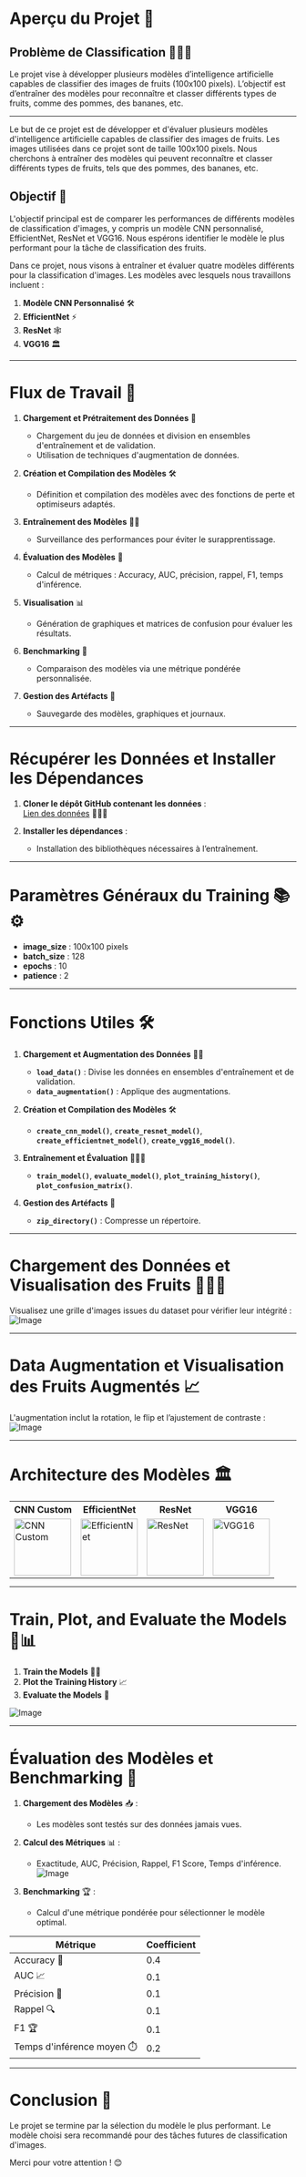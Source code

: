 # **Aperçu du Projet** 🚀



## **Problème de Classification** 🍎🍌🍇
Le projet vise à développer plusieurs modèles d’intelligence artificielle capables de classifier des images de fruits (100x100 pixels). L’objectif est d’entraîner des modèles pour reconnaître et classer différents types de fruits, comme des pommes, des bananes, etc.

---

Le but de ce projet est de développer et d'évaluer plusieurs modèles d'intelligence artificielle capables de classifier des images de fruits. Les images utilisées dans ce projet sont de taille 100x100 pixels. Nous cherchons à entraîner des modèles qui peuvent reconnaître et classer différents types de fruits, tels que des pommes, des bananes, etc.

## Objectif 🎯

L'objectif principal est de comparer les performances de différents modèles de classification d'images, y compris un modèle CNN personnalisé, EfficientNet, ResNet et VGG16. Nous espérons identifier le modèle le plus performant pour la tâche de classification des fruits.

Dans ce projet, nous visons à entraîner et évaluer quatre modèles différents pour la classification d'images. Les modèles avec lesquels nous travaillons incluent :

1. **Modèle CNN Personnalisé** 🛠️
2. **EfficientNet** ⚡
3. **ResNet** 🕸️
4. **VGG16** 🏛️

---

# **Flux de Travail** 🔄

1. **Chargement et Prétraitement des Données** 📂  
   - Chargement du jeu de données et division en ensembles d'entraînement et de validation.  
   - Utilisation de techniques d'augmentation de données.

2. **Création et Compilation des Modèles** 🛠️  
   - Définition et compilation des modèles avec des fonctions de perte et optimiseurs adaptés.

3. **Entraînement des Modèles** 🏋️‍♂️  
   - Surveillance des performances pour éviter le surapprentissage. 

4. **Évaluation des Modèles** 🧪  
   - Calcul de métriques : Accuracy, AUC, précision, rappel, F1, temps d'inférence. 

5. **Visualisation** 📊  
   - Génération de graphiques et matrices de confusion pour évaluer les résultats.

6. **Benchmarking** 🏅  
   - Comparaison des modèles via une métrique pondérée personnalisée.

7. **Gestion des Artéfacts** 💾  
   - Sauvegarde des modèles, graphiques et journaux.

---

# **Récupérer les Données et Installer les Dépendances**  

1. **Cloner le dépôt GitHub contenant les données** :  
   [Lien des données](https://github.com/fruits-360/fruits-360-100x100) 🍎🍌🍇  

2. **Installer les dépendances** :  
   - Installation des bibliothèques nécessaires à l’entraînement.

---

# **Paramètres Généraux du Training** 📚⚙️

- **image_size** : 100x100 pixels  
- **batch_size** : 128  
- **epochs** : 10  
- **patience** : 2  

---

# **Fonctions Utiles** 🛠️

1. **Chargement et Augmentation des Données** 📂🔄  
   - **`load_data()`** : Divise les données en ensembles d'entraînement et de validation.  
   - **`data_augmentation()`** : Applique des augmentations.  

2. **Création et Compilation des Modèles** 🛠️  
   - **`create_cnn_model()`**, **`create_resnet_model()`**, **`create_efficientnet_model()`**, **`create_vgg16_model()`**.  

3. **Entraînement et Évaluation** 🏋️‍♂️🧪  
   - **`train_model()`**, **`evaluate_model()`**, **`plot_training_history()`**, **`plot_confusion_matrix()`**.  

4. **Gestion des Artéfacts** 💾  
   - **`zip_directory()`** : Compresse un répertoire.

---

# **Chargement des Données et Visualisation des Fruits** 🍎🍌🍇

Visualisez une grille d'images issues du dataset pour vérifier leur intégrité :  
![Image](image/sample-base.png)  

---

# **Data Augmentation et Visualisation des Fruits Augmentés** 📈  
L'augmentation inclut la rotation, le flip et l’ajustement de contraste :  
![Image](image/sample-augmented.png)  

---

# **Architecture des Modèles** 🏛️

<div style="text-align: center;">
<table style="margin: auto;">
<tr>
<th>CNN Custom</th>
<th>EfficientNet</th>
<th>ResNet</th>
<th>VGG16</th>
</tr>
<tr>
<td>
<img src="images-models/svg/CNN.svg" alt="CNN Custom" width="100"/>
</td>
<td>
<img src="images-models/svg/EfficientNet-Base.svg" alt="EfficientNet" width="100"/>
</td>
<td>
<img src="images-models/svg/ResNet-Fine-Tuning.svg" alt="ResNet" width="100"/>
</td>
<td>
<img src="images-models/svg/VGG16-Fine-Tuning.svg" alt="VGG16" width="100"/>
</td>
</tr>
</table>
</div>

---

# **Train, Plot, and Evaluate the Models** 🚀📊  

1. **Train the Models** 🏋️‍♂️  
2. **Plot the Training History** 📈  
3. **Evaluate the Models** 🧪  

![Image](image/cnn-history.png)  

---

# **Évaluation des Modèles et Benchmarking** 🏅

1. **Chargement des Modèles** 📥 :  
   - Les modèles sont testés sur des données jamais vues.

2. **Calcul des Métriques** 📊 :  
   - Exactitude, AUC, Précision, Rappel, F1 Score, Temps d'inférence.
![Image](image/scores-models.png)

3. **Benchmarking** 🏆 :  
   - Calcul d'une métrique pondérée pour sélectionner le modèle optimal.

| Métrique                  | Coefficient |
|---------------------------|-------------|
| Accuracy 🎯               | 0.4         |
| AUC 📈                    | 0.1         |
| Précision 🧮              | 0.1         |
| Rappel 🔍                 | 0.1         |
| F1 🏆                     | 0.1         |
| Temps d'inférence moyen ⏱️ | 0.2         |


---

# **Conclusion** 🎉

Le projet se termine par la sélection du modèle le plus performant. Le modèle choisi sera recommandé pour des tâches futures de classification d'images.  

Merci pour votre attention ! 😊